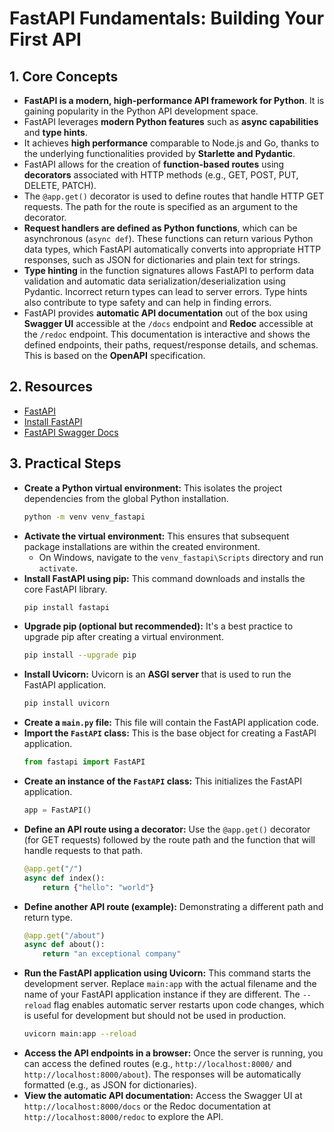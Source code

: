 # FastAPI Fundamentals: Building Your First API

## 1. Core Concepts

- **FastAPI is a modern, high-performance API framework for Python**. It is gaining popularity in the Python API development space.
- FastAPI leverages **modern Python features** such as **async capabilities** and **type hints**.
- It achieves **high performance** comparable to Node.js and Go, thanks to the underlying functionalities provided by **Starlette and Pydantic**.
- FastAPI allows for the creation of **function-based routes** using **decorators** associated with HTTP methods (e.g., GET, POST, PUT, DELETE, PATCH).
- The `@app.get()` decorator is used to define routes that handle HTTP GET requests. The path for the route is specified as an argument to the decorator.
- **Request handlers are defined as Python functions**, which can be asynchronous (`async def`). These functions can return various Python data types, which FastAPI automatically converts into appropriate HTTP responses, such as JSON for dictionaries and plain text for strings.
- **Type hinting** in the function signatures allows FastAPI to perform data validation and automatic data serialization/deserialization using Pydantic. Incorrect return types can lead to server errors. Type hints also contribute to type safety and can help in finding errors.
- FastAPI provides **automatic API documentation** out of the box using **Swagger UI** accessible at the `/docs` endpoint and **Redoc** accessible at the `/redoc` endpoint. This documentation is interactive and shows the defined endpoints, their paths, request/response details, and schemas. This is based on the **OpenAPI** specification.

## 2. Resources

- [FastAPI](https://fastapi.tiangolo.com/)
- [Install FastAPI](https://fastapi.tiangolo.com/tutorial/)
- [FastAPI Swagger Docs](https://fastapi.tiangolo.com/tutorial/first-steps/#interactive-api-docs)

## 3. Practical Steps

- **Create a Python virtual environment:** This isolates the project dependencies from the global Python installation.
  ```bash
  python -m venv venv_fastapi
  ```
- **Activate the virtual environment:** This ensures that subsequent package installations are within the created environment.
  - On Windows, navigate to the `venv_fastapi\Scripts` directory and run `activate`.
- **Install FastAPI using pip:** This command downloads and installs the core FastAPI library.
  ```bash
  pip install fastapi
  ```
- **Upgrade pip (optional but recommended):** It's a best practice to upgrade pip after creating a virtual environment.
  ```bash
  pip install --upgrade pip
  ```
- **Install Uvicorn:** Uvicorn is an **ASGI server** that is used to run the FastAPI application.
  ```bash
  pip install uvicorn
  ```
- **Create a `main.py` file:** This file will contain the FastAPI application code.
- **Import the `FastAPI` class:** This is the base object for creating a FastAPI application.
  ```python
  from fastapi import FastAPI
  ```
- **Create an instance of the `FastAPI` class:** This initializes the FastAPI application.
  ```python
  app = FastAPI()
  ```
- **Define an API route using a decorator:** Use the `@app.get()` decorator (for GET requests) followed by the route path and the function that will handle requests to that path.
  ```python
  @app.get("/")
  async def index():
      return {"hello": "world"}
  ```
- **Define another API route (example):** Demonstrating a different path and return type.
  ```python
  @app.get("/about")
  async def about():
      return "an exceptional company"
  ```
- **Run the FastAPI application using Uvicorn:** This command starts the development server. Replace `main:app` with the actual filename and the name of your FastAPI application instance if they are different. The `--reload` flag enables automatic server restarts upon code changes, which is useful for development but should not be used in production.
  ```bash
  uvicorn main:app --reload
  ```
- **Access the API endpoints in a browser:** Once the server is running, you can access the defined routes (e.g., `http://localhost:8000/` and `http://localhost:8000/about`). The responses will be automatically formatted (e.g., as JSON for dictionaries).
- **View the automatic API documentation:** Access the Swagger UI at `http://localhost:8000/docs` or the Redoc documentation at `http://localhost:8000/redoc` to explore the API.
